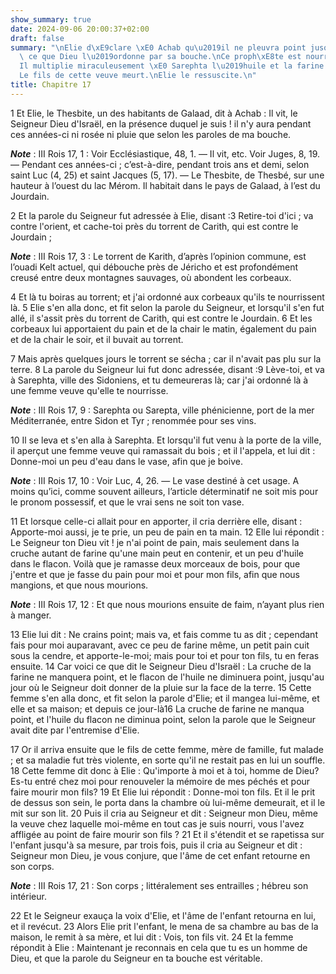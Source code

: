```yaml
---
show_summary: true
date: 2024-09-06 20:00:37+02:00
draft: false
summary: "\nElie d\xE9clare \xE0 Achab qu\u2019il ne pleuvra point jusqu\u2019\xE0\
  \ ce que Dieu l\u2019ordonne par sa bouche.\nCe proph\xE8te est nourri par les corbeaux.\n\
  Il multiplie miraculeusement \xE0 Sarephta l\u2019huile et la farine chez une veuve.\n\
  Le fils de cette veuve meurt.\nElie le ressuscite.\n"
title: Chapitre 17
---
```





1 Et Elie, le Thesbite, un des habitants de Galaad, dit à Achab : Il vit, le Seigneur Dieu d'Israël, en la présence duquel je suis ! il n'y aura pendant ces années-ci ni rosée ni pluie que selon les paroles de ma bouche.

***Note*** :  III Rois 17, 1 : Voir Ecclésiastique, 48, 1. ― Il vit, etc. Voir Juges, 8, 19. ― Pendant ces années-ci ; c’est-à-dire, pendant trois ans et demi, selon saint Luc (4, 25) et saint Jacques (5, 17). ― Le Thesbite, de Thesbé, sur une hauteur à l’ouest du lac Mérom. Il habitait dans le pays de Galaad, à l’est du Jourdain.

2 Et la parole du Seigneur fut adressée à Elie, disant :3 Retire-toi d'ici ; va contre l'orient, et cache-toi près du torrent de Carith, qui est contre le Jourdain ;

***Note*** :  III Rois 17, 3 : Le torrent de Karith, d’après l’opinion commune, est l’ouadi Kelt actuel, qui débouche près de Jéricho et est profondément creusé entre deux montagnes sauvages, où abondent les corbeaux.

4 Et là tu boiras au torrent; et j'ai ordonné aux corbeaux qu'ils te nourrissent là. 5 Elie s'en alla donc, et fit selon la parole du Seigneur, et lorsqu'il s'en fut allé, il s'assit près du torrent de Carith, qui est contre le Jourdain. 6 Et les corbeaux lui apportaient du pain et de la chair le matin, également du pain et de la chair le soir, et il buvait au torrent.


7 Mais après quelques jours le torrent se sécha ; car il n'avait pas plu sur la terre. 8 La parole du Seigneur lui fut donc adressée, disant :9 Lève-toi, et va à Sarephta, ville des Sidoniens, et tu demeureras là; car j'ai ordonné là à une femme veuve qu'elle te nourrisse.

***Note*** :  III Rois 17, 9 : Sarephta ou Sarepta, ville phénicienne, port de la mer Méditerranée, entre Sidon et Tyr ; renommée pour ses vins.

10 Il se leva et s'en alla à Sarephta. Et lorsqu'il fut venu à la porte de la ville, il aperçut une femme veuve qui ramassait du bois ; et il l'appela, et lui dit : Donne-moi un peu d'eau dans le vase, afin que je boive.

***Note*** :  III Rois 17, 10 : Voir Luc, 4, 26. ― Le vase destiné à cet usage. A moins qu’ici, comme souvent ailleurs, l’article déterminatif ne soit mis pour le pronom possessif, et que le vrai sens ne soit ton vase.

11 Et lorsque celle-ci allait pour en apporter, il cria derrière elle, disant : Apporte-moi aussi, je te prie, un peu de pain en ta main. 12 Elle lui répondit : Le Seigneur ton Dieu vit ! je n'ai point de pain, mais seulement dans la cruche autant de farine qu'une main peut en contenir, et un peu d'huile dans le flacon. Voilà que je ramasse deux morceaux de bois, pour que j'entre et que je fasse du pain pour moi et pour mon fils, afin que nous mangions, et que nous mourions.

***Note*** :  III Rois 17, 12 : Et que nous mourions ensuite de faim, n’ayant plus rien à manger.

13 Elie lui dit : Ne crains point; mais va, et fais comme tu as dit ; cependant fais pour moi auparavant, avec ce peu de farine même, un petit pain cuit sous la cendre, et apporte-le-moi; mais pour toi et pour ton fils, tu en feras ensuite. 14 Car voici ce que dit le Seigneur Dieu d'Israël : La cruche de la farine ne manquera point, et le flacon de l'huile ne diminuera point, jusqu'au jour où le Seigneur doit donner de la pluie sur la face de la terre. 15 Cette femme s'en alla donc, et fit selon la parole d'Elie; et il mangea lui-même, et elle et sa maison; et depuis ce jour-là16 La cruche de farine ne manqua point, et l'huile du flacon ne diminua point, selon la parole que le Seigneur avait dite par l'entremise d'Elie.


17 Or il arriva ensuite que le fils de cette femme, mère de famille, fut malade ; et sa maladie fut très violente, en sorte qu'il ne restait pas en lui un souffle. 18 Cette femme dit donc à Elie : Qu'importe à moi et à toi, homme de Dieu? Es-tu entré chez moi pour renouveler la mémoire de mes péchés et pour faire mourir mon fils? 19 Et Elie lui répondit : Donne-moi ton fils. Et il le prit de dessus son sein, le porta dans la chambre où lui-même demeurait, et il le mit sur son lit. 20 Puis il cria au Seigneur et dit : Seigneur mon Dieu, même la veuve chez laquelle moi-même en tout cas je suis nourri, vous l'avez affligée au point de faire mourir son fils ? 21 Et il s'étendit et se rapetissa sur l'enfant jusqu'à sa mesure, par trois fois, puis il cria au Seigneur et dit : Seigneur mon Dieu, je vous conjure, que l'âme de cet enfant retourne en son corps.

***Note*** :  III Rois 17, 21 : Son corps ; littéralement ses entrailles ; hébreu son intérieur.

22 Et le Seigneur exauça la voix d'Elie, et l'âme de l'enfant retourna en lui, et il revécut. 23 Alors Elie prit l'enfant, le mena de sa chambre au bas de la maison, le remit à sa mère, et lui dit : Vois, ton fils vit. 24 Et la femme répondit à Elie : Maintenant je reconnais en cela que tu es un homme de Dieu, et que la parole du Seigneur en ta bouche est véritable.

